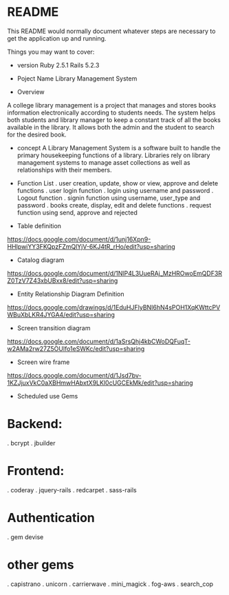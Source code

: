 # README

This README would normally document whatever steps are necessary to get the
application up and running.

Things you may want to cover:

* version
Ruby 2.5.1
Rails 5.2.3

* Poject Name 
Library Management System

*  Overview

A college library management is a project that manages and stores books information electronically according to students needs. The system helps both students and library manager to keep a constant track of all the books available in the library. It allows both the admin and the student to search for the desired book.

* concept
A Library Management System is a software built to handle the primary housekeeping functions of a library. Libraries rely on library management systems to manage asset collections as well as relationships with their members.

* Function List
.  user creation, update, show or view, approve and delete functions
.  user login function
.  login using username and password
.  Logout function
.  signin function using  username, user_type and password
.  books create, display, edit and delete functions
.  request function using send, approve and rejected

* Table definition

https://docs.google.com/document/d/1unj16Xpn9-HHIpwiYY3FKQpzFZmQlYjV-6KJ4tR_rHo/edit?usp=sharing


* Catalog  diagram

https://docs.google.com/document/d/1NlP4L3UueRAj_MzHROwoEmQDF3RZ0TzV7Z43xbUBxx8/edit?usp=sharing

* Entity Relationship Diagram Definition

https://docs.google.com/drawings/d/1EduHJFlyBNI6hN4sPOH1XqKWttcPVWBuXbLKR4JYGA4/edit?usp=sharing

* Screen transition diagram

https://docs.google.com/document/d/1aSrsQhj4kbCWoDQFuqT-w2AMa2rw27Z5OUlfo1eSWKc/edit?usp=sharing

* Screen wire frame 

https://docs.google.com/document/d/1Jsd7bv-1KZJjuxVkC0aXBHmwHAbxtX9LKl0cUGCEkMk/edit?usp=sharing

* Scheduled use Gems

# Backend: 
. bcrypt 
. jbuilder

# Frontend: 
.  coderay
. jquery-rails
. redcarpet
. sass-rails

# Authentication
. gem devise

# other gems
. capistrano
. unicorn
. carrierwave
. mini_magick
. fog-aws
. search_cop